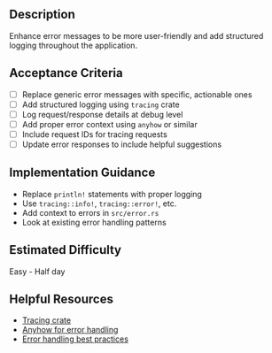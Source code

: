 ## Description
Enhance error messages to be more user-friendly and add structured logging throughout the application.

## Acceptance Criteria
- [ ] Replace generic error messages with specific, actionable ones
- [ ] Add structured logging using `tracing` crate
- [ ] Log request/response details at debug level
- [ ] Add proper error context using `anyhow` or similar
- [ ] Include request IDs for tracing requests
- [ ] Update error responses to include helpful suggestions

## Implementation Guidance
- Replace `println!` statements with proper logging
- Use `tracing::info!`, `tracing::error!`, etc.
- Add context to errors in `src/error.rs`
- Look at existing error handling patterns

## Estimated Difficulty
Easy - Half day

## Helpful Resources
- [Tracing crate](https://docs.rs/tracing/)
- [Anyhow for error handling](https://docs.rs/anyhow/)
- [Error handling best practices](https://doc.rust-lang.org/book/ch09-00-error-handling.html)